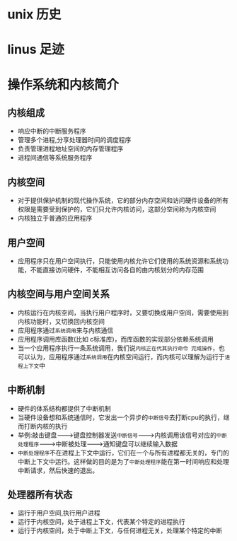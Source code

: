 # unix 历史
# linus 足迹
# 操作系统和内核简介
## 内核组成
- 响应中断的中断服务程序
- 管理多个进程,分享处理器时间的调度程序
- 负责管理进程地址空间的内存管理程序
- 进程间通信等系统服务程序

## 内核空间
- 对于提供保护机制的现代操作系统，它的部分内存空间和访问硬件设备的所有权限是需要受到保护的，它们只允许内核访问，这部分空间称为内核空间
- 内核独立于普通的应用程序

## 用户空间
- 应用程序只在用户空间执行，只能使用内核允许它们使用的系统资源和系统功能，不能直接访问硬件，不能相互访问各自的由内核划分的内存范围

## 内核空间与用户空间关系
- 内核运行在内核空间，当执行用户程序时，又要切换成用户空间，需要使用到内核功能时，又切换回内核空间
- 应用程序通过`系统调用`来与内核通信
- 应用程序调用库函数(比如 c标准库)，而库函数的实现部分依赖系统调用
- 当一个应用程序执行一条系统调用，我们说`内核正在代其执行命令 完成操作`，也可以认为，应用程序通过`系统调用`在内核空间运行，而内核可以理解为运行于`进程上下文`中

## 中断机制
- 硬件的体系结构都提供了中断机制
- 当硬件设备想和系统通信时，它发出一个异步的`中断信号`去打断cpu的执行，继而打断内核的执行
- 举例:敲击键盘--->键盘控制器发送`中断信号`--->内核调用该信号对应的`中断处理程序`--->中断被处理--->通知键盘可以继续输入数据
- `中断处理程序`不在进程上下文中运行，它们在一个与所有进程都无关的，专门的中断上下文中运行。这样做的目的是为了`中断处理程序`能在第一时间响应和处理中断请求，然后快速的退出。

## 处理器所有状态
- 运行于用户空间,执行用户进程
- 运行于内核空间，处于进程上下文，代表某个特定的进程执行
- 运行于内核空间，处于中断上下文，与任何进程无关，处理某个特定的中断
